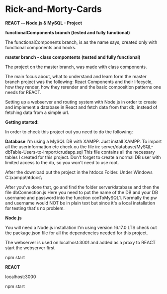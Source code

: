 # Rick-and-Morty-Cards
**REACT -- Node.js &amp; MySQL - Project**


**functionalComponents branch (tested and fully functional)**

The functionalComponents branch, is as the name says, created only with functional components and hooks.

**master branch - class compontents (tested and fully functional)**

The project on the master branch, was made with class components.

The main focus about, what to understand and learn form the master branch project was the following:
React Components and their lifecycle, how they render, how they rerender and the basic composition patterns one needs for REACT.

Setting up a webserver and routing system with Node.js in order to create and implement a database in React 
and fetch data from that db, instead of fetching data from a simple url.


**Getting started:**

In order to check this project out you need to do the following:

**Database**
I'm using  a MySQL DB with XAMPP.
Just install XAMPP.
To import all the userinformation etc check ou the file in:
server/database/MySQL-dbTable-Users-to-import/crudapp.sql
This file contains all the necessary tables I created for this project.
Don't forget to create a normal DB user with limited access to the db, so you won't need to use root.


After the download put the project in the htdocs Folder.
Under Windows C:\xampp\htdocs\


After you've done that, go and find the folder server/database and then the file dbConnection.js
Here you need to put the name of the DB and your DB username and password into the function conToMySQL1.
Normally the pw and username would NOT be in plain text but since it's a local installation for testing that's no problem.


**Node.js**

You will need a Node.js installation 
I'm using version 16.17.0 LTS
check out the package.json file for all the dependencies needed for this project.

The webserver is used on localhost:3001 and added as a proxy to REACT
start the webserver first

npm start


**REACT**

localhost:3000

npm start


